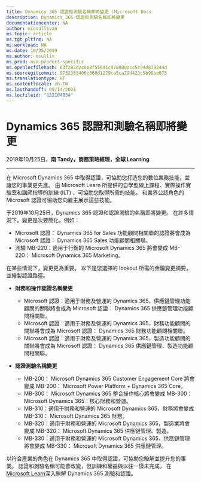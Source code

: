```yaml
---
title: Dynamics 365 認證和測驗名稱即將變更 |Microsoft Docs
description: Dynamics 365 認證和測驗名稱即將變更
documentationcenter: NA
author: micsullivan
ms.topic: article
ms.tgt_pltfrm: NA
ms.workload: NA
ms.date: 10/25/2019
ms.author: msulliv
ms.prod: non-product-specific
ms.openlocfilehash: 63f282d2c8b8f556d1c478880acc5c94d879244d
ms.sourcegitcommit: 9732383406c868d1279ca5ca79d423c5b99be073
ms.translationtype: HT
ms.contentlocale: zh-TW
ms.lasthandoff: 09/14/2021
ms.locfileid: "132104834"
---
```

# <a name="dynamics-365-certification-and-exam-names-are-changing"></a>Dynamics 365 認證和測驗名稱即將變更

2019年10月25日，**南 Tandy，商務策略經理，全球 Learning**

___

在 Microsoft Dynamics 365 中取得認證，可協助您打造您的數位業務技能，並讓您的事業更先進。 由 Microsoft Learn 所提供的自學型線上課程、實際操作實驗室和講師指導的訓練 (ILT) ，可協助您取得所需的技能。 和業界公認角色的 Microsoft 認證可協助您向雇主展示這些技能。

于2019年10月25日，Dynamics 365 認證和認證測驗的名稱即將變更。 在許多情況下，變更是次要簡化，例如：

- Microsoft 認證： Dynamics 365 for Sales 功能顧問相關聯的認證將會成為 Microsoft 認證： Dynamics 365 Sales 功能顧問相關聯。
- 測驗 MB-220：適用于行銷的 Microsoft Dynamics 365 將會變成 MB-220： Microsoft Dynamics 365 Marketing。
 
在某些情況下，變更更為重要。 以下是您選擇的 lookout 所需的金鑰變更摘要，並繪製認證路徑。

- **財務和操作認證名稱變更**
  - Microsoft 認證：適用于財務及營運的 Dynamics 365，供應鏈管理功能顧問的關聯將會成為 Microsoft 認證： Dynamics 365 供應鏈管理功能顧問相關聯。 
  - Microsoft 認證：適用于財務及營運的 Dynamics 365，財務功能顧問的關聯將會成為 Microsoft 認證： Dynamics 365 財務功能顧問相關聯。 
  - Microsoft 認證：適用于財務及營運的 Dynamics 365，製造功能顧問的關聯將會成為 Microsoft 認證： Dynamics 365 供應鏈管理、製造功能顧問相關聯。
  
- **認證測驗名稱變更**
  - MB-200： Microsoft Dynamics 365 Customer Engagement Core 將會變成 MB-200： Microsoft Power Platform + Dynamics 365 Core。  
  - MB-300： Microsoft Dynamics 365 整合操作核心將會變成 MB-300： Microsoft Dynamics 365：核心財務和營運。 
  - MB-310：適用于財務和營運的 Microsoft Dynamics 365，財務將會變成 MB-310： Microsoft Dynamics 365 財務。 
  - MB-320：適用于財務和營運的 Microsoft Dynamics 365，製造業將會變成 MB-320： Microsoft Dynamics 365 供應鏈管理、製造。 
  - MB-330：適用于財務和營運的 Microsoft Dynamics 365，供應鏈管理將會變成 MB-330： Microsoft Dynamics 365 供應鏈管理。 

以符合產業的角色在 Dynamics 365 中取得認證，可協助您瞭解並提升您的事業。 認證和測驗名稱可能會改變，但訓練和權益與以往一樣未完成。   在 [Microsoft Learn](https://docs.microsoft.com/learn/dynamics365/?WT.mc_id=BABlog4__landingpage_dynamics-blog-wwl)深入瞭解 Dynamics 365 測驗和認證。 


